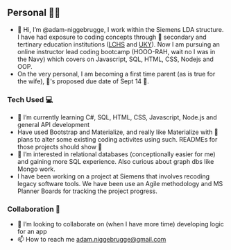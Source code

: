 ## Personal 👨‍🔬
- 👋 Hi, I’m @adam-niggebrugge, I work within the Siemens LDA structure. I have had exposure to coding concepts through 🏫 secondary and tertinary education  institutions ([LCHS](https://www.lexingtoncatholic.com/) and [UKY](https://www.engr.uky.edu/research-faculty/departments/computer-science)). Now I am pursuing an online instructor lead coding bootcamp (HOOO-RAH, wait no I was in the Navy) which covers on Javascript, SQL, HTML, CSS, Nodejs and OOP. 
- On the very personal, I am becoming a first time parent (as is true for the wife), 👶's proposed due date of Sept 14 🤞.

### Tech Used 💻
- 🌱 I’m currently learning C#, SQL, HTML, CSS, Javascript, Node.js and general API development
- Have used Bootstrap and Materialize, and really like Materialize with 🔄 plans to alter some existing coding activites using such. READMEs for those projects should show 🚧 
- 👀 I’m interested in relational databases (conceptionally easier for me) and gaining more SQL experience. Also curious about graph dbs like Mongo work.
- I have been working on a project at Siemens that involves recoding legacy software tools. We have been use an Agile methodology and MS Planner Boards for tracking the project progress.

### Collaboration 📓
- 💞️ I’m looking to collaborate on (when I have more time) developing logic for an app
- 📫 How to reach me adam.niggebrugge@gmail.com

<!---
adam-niggebrugge/adam-niggebrugge is a ✨ special ✨ repository because its `README.md` (this file) appears on your GitHub profile.
You can click the Preview link to take a look at your changes.
--->

